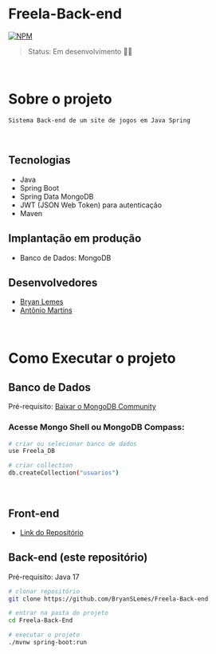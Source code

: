 # Freela-Back-end

[![NPM](https://img.shields.io/npm/l/react)](https://github.com/BryanSLemes/Freela-Back-end/blob/master/LICENSE)

> Status: Em desenvolvimento 👨‍💻

<br>

# Sobre o projeto
    Sistema Back-end de um site de jogos em Java Spring

<br>

<!--
  Sobre o projeto:
  explicar sobre o projeto de forma clara e concisa oque é esse projeto, em que situação eu fiz o projeto, qual o propósito do projeto...

Opções de jogos:
  Jogo da Velha...
  ...
-->

## Tecnologias

- Java
- Spring Boot
- Spring Data MongoDB
- JWT (JSON Web Token) para autenticação
- Maven

## Implantação em produção
<!-- - Back-end: Heroku colocar dps
- Front-end: Netlify -->
- Banco de Dados: MongoDB

## Desenvolvedores
  * [Bryan Lemes](https://github.com/bryanslemes)
  * [Antônio Martins](https://github.com/AntonioMartinss)

<br>

# Como Executar o projeto

## Banco de Dados
  Pré-requisito: [Baixar o MongoDB Community](https://www.mongodb.com/try/download/community)
  
  ### Acesse Mongo Shell ou MongoDB Compass:

  ```bash
  # criar ou selecionar banco de dados
  use Freela_DB

  # criar collection
  db.createCollection("usuarios")
  ```

<br>

## Front-end
  *  [Link do Repositório](https://github.com/AntonioMartinss/freela_front)

## Back-end (este repositório)
  Pré-requisito: Java 17

  ```bash
  # clonar repositório
  git clone https://github.com/BryanSLemes/Freela-Back-end

  # entrar na pasta do projeto
  cd Freela-Back-End
  
  # executar o projeto
  ./mvnw spring-boot:run
  ```
